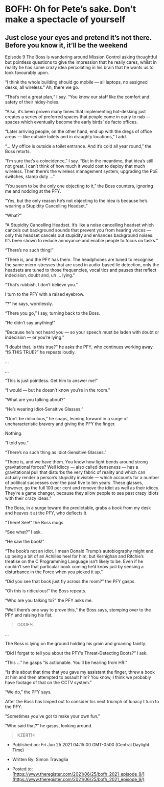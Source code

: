 # BOFH: Oh for Pete’s sake. Don’t make a spectacle of yourself

## Just close your eyes and pretend it’s not there. Before you know it, it’ll be the weekend

Episode 9 The Boss is wandering around Mission Control asking thoughtful but pointless questions to give the impression that he really cares, whilst in reality he has some crazy idea percolating in his brain that he wants us to look favourably upon.

“I think the whole building should go mobile — all laptops, no assigned desks, all wireless.” Ah, there we go.

“That’s not a great plan,“ I say. “You know our staff like the comfort and safety of their hidey-holes.

“Also, it’s been proven many times that implementing hot-desking just creates a series of preferred spaces that people come in early to nab — spaces which eventually become the early birds’ de facto offices.

“Later arriving people, on the other hand, end up with the dregs of office areas — like outside toilets and in draughty locations,” I add.

“… My office is outside a toilet entrance. And it’s cold all year round,” the Boss retorts.

“I’m sure that’s a coincidence,” I say. “But in the meantime, that idea’s still not great. I can’t think of how much it would cost to deploy that much wireless. Then there’s the wireless management system, upgrading the PoE switches, stamp duty …”

“You seem to be the only one objecting to it,” the Boss counters, ignoring me and nodding at the PFY.

“Yes, but the only reason he’s not objecting to the idea is because he’s wearing a Stupidity Cancelling Headset.”

“What?”

“A Stupidity Cancelling Headset. It’s like a noise cancelling headset which cancels out background sounds that prevent you from hearing voices — only this headset cancels out stupidity and enhances background noises. It’s been shown to reduce annoyance and enable people to focus on tasks.”

“There’s no such thing!”

“There is, and the PFY has them. The headphones are tuned to recognise the same micro-stresses that are used in audio-based lie detection, only the headsets are tuned to those frequencies, vocal tics and pauses that reflect indecision, doubt and, uh … lying.”

“That’s rubbish, I don’t believe you.”

I turn to the PFY with a raised eyebrow.

“?” he says, wordlessly.

“There you go,” I say, turning back to the Boss.

“He didn’t say anything!”

“Because he's not heard you — so your speech must be laden with doubt or indecision — or you’re lying.”

“I doubt that. Is this true?” he asks the PFY, who continues working away. “IS THIS TRUE?” he repeats loudly.

…

…

“This is just pointless. Get him to answer me!”

“I would — but he doesn’t know you’re in the room.”

“What are you talking about?”

“He’s wearing Idiot-Sensitive Glasses.”

“Don’t be ridiculous,” he snaps, leaning forward in a surge of uncharacteristic bravery and giving the PFY the finger.

Nothing.

“I told you.”

“There’s no such thing as Idiot-Sensitive Glasses.”

“There is, and we have them. You know how light bends around strong gravitational forces? Well idiocy — also called denseness — has a gravitational pull that disturbs the very fabric of reality and which can actually render a person’s stupidity invisible — which accounts for a number of political successes over the past five to ten years. These glasses, however, go the full 100 per cent and remove the idiot as well as their idiocy. They’re a game changer, because they allow people to see past crazy idiots with their crazy ideas.”

The Boss, in a surge toward the predictable, grabs a book from my desk and heaves it at the PFY, who deflects it.

“There! See!” the Boss mugs.

“See what?” I ask.

“He saw the book!”

“The book’s not an idiot. I mean Donald Trump’s autobiography might end up being a bit of an Achilles heel for him, but Kernighan and Ritchie’s treatise on the C Programming Language isn’t likely to be. Even if he couldn’t see that particular book coming he’d know just by sensing a disturbance in the Force when you picked it up.”

“Did you see that book just fly across the room?” the PFY gasps.

“Oh this is ridiculous!” the Boss repeats.

“Who are you talking to?” the PFY asks me.

“Well there’s one way to prove this,” the Boss says, stomping over to the PFY and raising his fist.

>OOOF!<

…

The Boss is lying on the ground holding his groin and groaning faintly.

“Did I forget to tell you about the PFY’s Threat-Detecting Boots?” I ask.

“This …” he gasps “is actionable. You’ll be hearing from HR.”

“Is this about that time that you gave my assistant the finger, threw a book at him and then attempted to assault him? You know, I think we probably have footage of that on the CCTV system.”

“We do,” the PFY says.

After the Boss has limped out to consider his next triumph of lunacy I turn to the PFY.

“Sometimes you’ve got to make your own fun.”

“Who said that?” he gasps, looking around.

>KZERT!<



- Published on: Fri Jun 25 2021 04:15:00 GMT-0500 (Central Daylight Time)

- Written By: Simon Travaglia

- Posted to: [https://www.theregister.com/2021/06/25/bofh_2021_episode_9/](https://www.theregister.com/2021/06/25/bofh_2021_episode_9/)